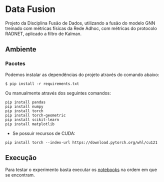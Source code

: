 # Data Fusion

Projeto da Disciplina Fusão de Dados, utilizando a fusão do modelo GNN treinado com métricas físicas da Rede Adhoc, com métricas do protocolo RADNET, aplicado a filtro de Kalman.

## Ambiente

### Pacotes

Podemos instalar as dependências do projeto através do comando abaixo:

```
$ pip install -r requirements.txt
```

Ou manualmente através dos seguintes comandos:

```
pip install pandas
pip install numpy
pip install torch
pip install torch-geometric
pip install scikit-learn
pip install matplotlib
```

* Se possuir recursos de CUDA:

```
pip install torch --index-url https://download.pytorch.org/whl/cu121
```

## Execução

Para testar o experimento basta executar os [notebooks](https://github.com/charlesluizmendes/DataFusion/blob/main/src) na ordem em que se encontram.